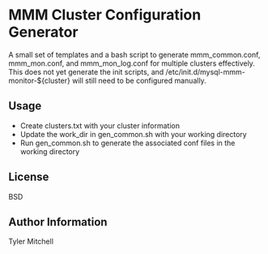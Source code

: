 MMM Cluster Configuration Generator
===================================

A small set of templates and a bash script to generate mmm_common.conf, mmm_mon.conf, and mmm_mon_log.conf for multiple clusters effectively. This does not yet generate the init scripts, and /etc/init.d/mysql-mmm-monitor-${cluster} will still need to be configured manually.

Usage
-----

 * Create clusters.txt with your cluster information
 * Update the work_dir in gen_common.sh with your working directory
 * Run gen_common.sh to generate the associated conf files in the working directory

License
-------

BSD

Author Information
------------------

Tyler Mitchell
